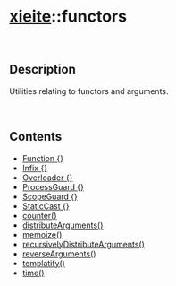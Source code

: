 # [xieite](./xieite.md)\:\:functors

&nbsp;

## Description
Utilities relating to functors and arguments.

&nbsp;

## Contents
- [Function \{\}](./namespaces/functors/function.md)
- [Infix \{\}](./namespaces/functors/infix.md)
- [Overloader \{\}](./namespaces/functors/overloader.md)
- [ProcessGuard \{\}](./namespaces/functors/process_guard.md)
- [ScopeGuard \{\}](./namespaces/functors/scope_guard.md)
- [StaticCast \{\}](./namespaces/functors/static_cast.md)
- [counter\(\)](./namespaces/functors/counter.md)
- [distributeArguments\(\)](./namespaces/functors/distribute_arguments.md)
- [memoize\(\)](./namespaces/functors/memoize.md)
- [recursivelyDistributeArguments\(\)](./namespaces/functors/recursively_distribute_arguments.md)
- [reverseArguments\(\)](./namespaces/functors/reverse_arguments.md)
- [templatify\(\)](./namespaces/functors/templatify.md)
- [time\(\)](./namespaces/functors/time.md)
